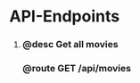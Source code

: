 # API-Endpoints

<ol>
  <li>
    <h3>@desc Get all movies</h3>
    <h3>@route GET /api/movies</h3>
  </li>
<ol>
